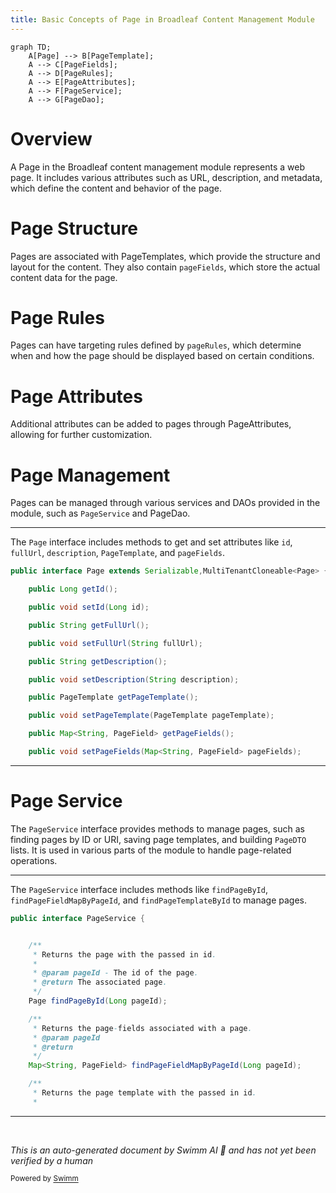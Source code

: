 ```yaml
---
title: Basic Concepts of Page in Broadleaf Content Management Module
---
```

```mermaid
graph TD;
    A[Page] --> B[PageTemplate];
    A --> C[PageFields];
    A --> D[PageRules];
    A --> E[PageAttributes];
    A --> F[PageService];
    A --> G[PageDao];
```

# Overview

A Page in the Broadleaf content management module represents a web page. It includes various attributes such as URL, description, and metadata, which define the content and behavior of the page.

# Page Structure

Pages are associated with PageTemplates, which provide the structure and layout for the content. They also contain <SwmToken path="admin/broadleaf-contentmanagement-module/src/main/java/org/broadleafcommerce/cms/page/domain/Page.java" pos="52:15:15" line-data="    public void setPageFields(Map&lt;String, PageField&gt; pageFields);">`pageFields`</SwmToken>, which store the actual content data for the page.

# Page Rules

Pages can have targeting rules defined by <SwmToken path="admin/broadleaf-contentmanagement-module/src/main/java/org/broadleafcommerce/cms/page/domain/Page.java" pos="102:6:6" line-data="     * @param pageRules">`pageRules`</SwmToken>, which determine when and how the page should be displayed based on certain conditions.

# Page Attributes

Additional attributes can be added to pages through PageAttributes, allowing for further customization.

# Page Management

Pages can be managed through various services and DAOs provided in the module, such as <SwmToken path="admin/broadleaf-contentmanagement-module/src/main/java/org/broadleafcommerce/cms/page/service/PageService.java" pos="35:4:4" line-data="public interface PageService {">`PageService`</SwmToken> and PageDao.

<SwmSnippet path="/admin/broadleaf-contentmanagement-module/src/main/java/org/broadleafcommerce/cms/page/domain/Page.java" line="32">

---

The <SwmToken path="admin/broadleaf-contentmanagement-module/src/main/java/org/broadleafcommerce/cms/page/domain/Page.java" pos="32:4:4" line-data="public interface Page extends Serializable,MultiTenantCloneable&lt;Page&gt; {">`Page`</SwmToken> interface includes methods to get and set attributes like <SwmToken path="admin/broadleaf-contentmanagement-module/src/main/java/org/broadleafcommerce/cms/page/domain/Page.java" pos="36:9:9" line-data="    public void setId(Long id);">`id`</SwmToken>, <SwmToken path="admin/broadleaf-contentmanagement-module/src/main/java/org/broadleafcommerce/cms/page/domain/Page.java" pos="40:9:9" line-data="    public void setFullUrl(String fullUrl);">`fullUrl`</SwmToken>, <SwmToken path="admin/broadleaf-contentmanagement-module/src/main/java/org/broadleafcommerce/cms/page/domain/Page.java" pos="44:9:9" line-data="    public void setDescription(String description);">`description`</SwmToken>, <SwmToken path="admin/broadleaf-contentmanagement-module/src/main/java/org/broadleafcommerce/cms/page/domain/Page.java" pos="46:3:3" line-data="    public PageTemplate getPageTemplate();">`PageTemplate`</SwmToken>, and <SwmToken path="admin/broadleaf-contentmanagement-module/src/main/java/org/broadleafcommerce/cms/page/domain/Page.java" pos="52:15:15" line-data="    public void setPageFields(Map&lt;String, PageField&gt; pageFields);">`pageFields`</SwmToken>.

```java
public interface Page extends Serializable,MultiTenantCloneable<Page> {

    public Long getId();

    public void setId(Long id);

    public String getFullUrl();

    public void setFullUrl(String fullUrl);

    public String getDescription();

    public void setDescription(String description);

    public PageTemplate getPageTemplate();

    public void setPageTemplate(PageTemplate pageTemplate);

    public Map<String, PageField> getPageFields();

    public void setPageFields(Map<String, PageField> pageFields);
```

---

</SwmSnippet>

# Page Service

The <SwmToken path="admin/broadleaf-contentmanagement-module/src/main/java/org/broadleafcommerce/cms/page/service/PageService.java" pos="35:4:4" line-data="public interface PageService {">`PageService`</SwmToken> interface provides methods to manage pages, such as finding pages by ID or URI, saving page templates, and building <SwmToken path="admin/broadleaf-contentmanagement-module/src/main/java/org/broadleafcommerce/cms/page/service/PageService.java" pos="24:12:12" line-data="import org.broadleafcommerce.common.page.dto.PageDTO;">`PageDTO`</SwmToken> lists. It is used in various parts of the module to handle page-related operations.

<SwmSnippet path="/admin/broadleaf-contentmanagement-module/src/main/java/org/broadleafcommerce/cms/page/service/PageService.java" line="35">

---

The <SwmToken path="admin/broadleaf-contentmanagement-module/src/main/java/org/broadleafcommerce/cms/page/service/PageService.java" pos="35:4:4" line-data="public interface PageService {">`PageService`</SwmToken> interface includes methods like <SwmToken path="admin/broadleaf-contentmanagement-module/src/main/java/org/broadleafcommerce/cms/page/service/PageService.java" pos="44:3:3" line-data="    Page findPageById(Long pageId);">`findPageById`</SwmToken>, <SwmToken path="admin/broadleaf-contentmanagement-module/src/main/java/org/broadleafcommerce/cms/page/service/PageService.java" pos="51:9:9" line-data="    Map&lt;String, PageField&gt; findPageFieldMapByPageId(Long pageId);">`findPageFieldMapByPageId`</SwmToken>, and <SwmToken path="admin/broadleaf-contentmanagement-module/src/main/java/org/broadleafcommerce/cms/page/service/PageService.java" pos="59:3:3" line-data="    PageTemplate findPageTemplateById(Long id);">`findPageTemplateById`</SwmToken> to manage pages.

```java
public interface PageService {


    /**
     * Returns the page with the passed in id.
     *
     * @param pageId - The id of the page.
     * @return The associated page.
     */
    Page findPageById(Long pageId);

    /**
     * Returns the page-fields associated with a page.
     * @param pageId
     * @return
     */
    Map<String, PageField> findPageFieldMapByPageId(Long pageId);

    /**
     * Returns the page template with the passed in id.
     *
```

---

</SwmSnippet>

&nbsp;

*This is an auto-generated document by Swimm AI 🌊 and has not yet been verified by a human*

<SwmMeta version="3.0.0" repo-id="Z2l0aHViJTNBJTNBQnJvYWRsZWFmQ29tbWVyY2UtZGVtby1uZXclM0ElM0FTd2ltbS1EZW1v" repo-name="BroadleafCommerce-demo-new" doc-type="overview"><sup>Powered by [Swimm](/)</sup></SwmMeta>
